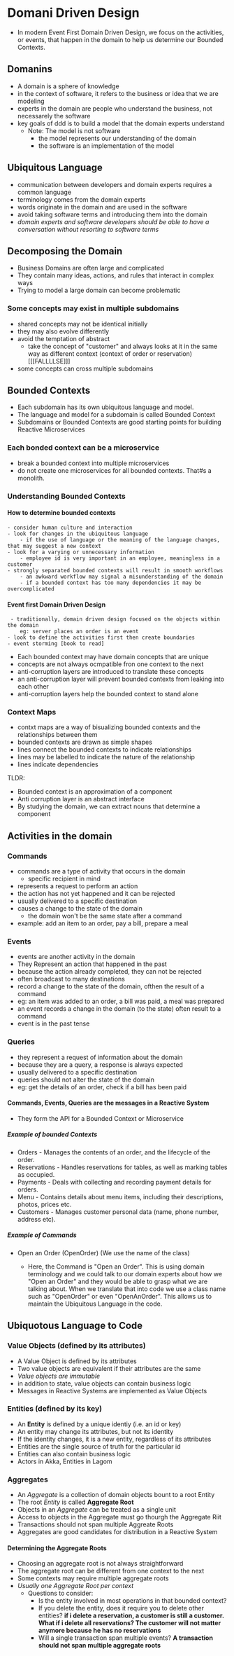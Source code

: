 # Domani Driven Design

- In modern Event First Domain Driven Design, we focus on the activities, or events, that happen in the domain to help us determine our Bounded Contexts.

## Domanins

- A domain is a sphere of knowledge
- in the context of software, it refers to the business or idea that we are modeling
- experts in the domain are people who understand the business, not necessarely the software
- key goals of ddd is to build a model that the domain experts understand
    - Note: The model is not software
        - the model represents our understanding of the domain
        - the software is an implementation of the model

## Ubiquitous Language

- communication between developers and domain experts requires a common language
- terminology comes from the domain experts
- words originate in the domain and are used in the software
- avoid taking software terms and introducing them into the domain
- *domain experts and software developers should be able to have a conversation without resorting to software terms*

## Decomposing the Domain

- Business Domains are often large and complicated
- They contain many ideas, actions, and rules that interact in complex ways
- Trying to model a large domain can become problematic

### Some concepts may exist in multiple subdomains

- shared concepts may not be identical initially
- they may also evolve differently
- avoid the temptation of abstract
    - take the concept of "customer" and always looks at it in the same way as different context (context of order or reservation) [[[FALLLLSE]]]
- some concepts can cross multiple subdomains

## Bounded Contexts

- Each subdomain has its own ubiquitous language and model.
- The language and model for a subdomain is called Bounded Context
- Subdomains or Bounded Contexts are good starting points for building Reactive Microservices

### Each bonded context can be a microservice

- break a bounded context into multiple microservices
- do not create one microservices for all bounded contexts. That#s a monolith.

### Understanding Bounded Contexts

#### How to determine bounded contexts

    - consider human culture and interaction
    - look for changes in the ubiquitous language
        - if the use of language or the meaning of the language changes, that may suggest a new context
    - look for a varying or unnecessary information
        - employee id is very important in an employee, meaningless in a customer
    - strongly separated bounded contexts will result in smooth workflows
        - an awkward workflow may signal a misunderstanding of the domain
        - if a bounded context has too many dependencies it may be overcomplicated

#### Event first Domain Driven Design
     - traditionally, domain driven design focused on the objects within the domain
        eg: server places an order is an event
    - look to define the activities first then create boundaries
    - event storming [book to read]

- Each bounded context may have domain concepts that are unique
- concepts are not always ocmpatible fron one context to the next
- anti-corruption layers are introduced to translate these concepts
- an anti-corruption layer will prevent bounded contexts from leaking into each other
- anti-corruption layers help the bounded context to stand alone

### Context Maps
- contxt maps are a way of bisualizing bounded contexts and the relationships between them
- bounded contexts are drawn as simple shapes
- lines connect the bounded contexts to indicate relationships
- lines may be labelled to indicate the nature of the relationship
- lines indicate dependencies

TLDR:
- Bounded context is an approximation of a component
- Anti corruption layer is an abstract interface 
- By studying the domain, we can extract nouns that determine a component

## Activities in the domain

### Commands

- commands are a type of activity that occurs in the domain
    - specific recipient in mind
- represents a request to perform an action
- the action has not yet happened and it can be rejected
- usually delivered to a specific destination
- causes a change to the state of the domain
    - the domain won't be the same state after a command
- example: add an item to an order, pay a bill, prepare a meal

### Events

- events are another activity in the domain
- They Represent an action that happened in the past
- because the action already completed, they can not be rejected
- often broadcast to many destinations
- record a change to the state of the domain, ofthen the result of a command
- eg: an item was added to an order, a bill was paid, a meal was prepared
- an event records a change in the domain (to the state) often result to a command
- event is in the past tense

### Queries

- they represent a request of information about the domain
- because they are a query, a response is always expected
- usually delivered to a specific destination
- queries should not alter the state of the domain
- eg: get the details of an order, check if a bill has been paid

#### Commands, Events, Queries are the messages in a Reactive System

- They form the API for a Bounded Context or Microservice

##### Example of bounded Contexts

- Orders - Manages the contents of an order, and the lifecycle of the order.
- Reservations - Handles reservations for tables, as well as marking tables as occupied.
- Payments - Deals with collecting and recording payment details for orders.
- Menu - Contains details about menu items, including their descriptions, photos, prices etc.
- Customers - Manages customer personal data (name, phone number, address etc).

##### Example of Commands

- Open an Order (OpenOrder) (We use the name of the class)

    - Here, the Command is "Open an Order". This is using domain terminology and we could talk to our domain experts about how we "Open an Order" and they would be able to grasp what we are talking about. When we translate that into code we use a class name such as "OpenOrder" or even "OpenAnOrder". This allows us to maintain the Ubiquitous Language in the code.

## Ubiquotous Language to Code

### Value Objects (defined by its attributes)

- A Value Object is defined by its attributes
- Two value objects are equivalent if their attributes are the same
- *Value objects are immutable*
- in addition to state, value objects can contain business logic
- Messages in Reactive Systems are implemented as Value Objects

### Entities (defined by its key)

- An **Entity** is defined by a unique identiy (i.e. an id or key)
- An entity may change its attributes, but not its identity
- If the identity changes, it is a new entity, regardless of its attributes
- Entities are the single source of truth for the particular id
- Entities can also contain business logic
- Actors in Akka, Entities in Lagom

### Aggregates

- An *Aggregate* is a collection of domain objects bount to a root Entity
- The root *Entity* is called **Aggregate Root**
- Objects in an *Aggregate* can be treated as a single unit
- Access to objects in the Aggregate must go thourgh the Aggregate Riit
- Transactions should not span multiple Aggreate Roots
- Aggregates are good candidates for distribution in a Reactive System

#### Determining the Aggregate Roots

- Choosing an aggregate root is not always straightforward
- The aggregate root can be different from one context to the next
- Some contexts may require multiple aggregate roots
- *Usually one Aggregate Root per context*
    - Questions to consider:
        - Is the entity involved in most operations in that bounded context?
        - If you delete the entity, does it require you to delete other entities? **if i delete a reservation, a customer is still a customer. What if i delete all reservations? The customer will not matter anymore because he has no reservations**
        - Will a single transaction span multiple events? **A transaction should not span multiple aggregate roots**
